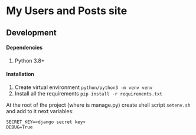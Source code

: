 # My Users and Posts site

## Development

#### Dependencies
1. Python 3.8+

#### Installation
1. Create virtual environment `python/python3 -m venv venv`
2. Install all the requirements `pip install -r requirements.txt`

At the root of the project (where is manage.py) create shell script `setenv.sh` and add to it next variables:
```
SECRET_KEY=<django secret key>
DEBUG=True
```